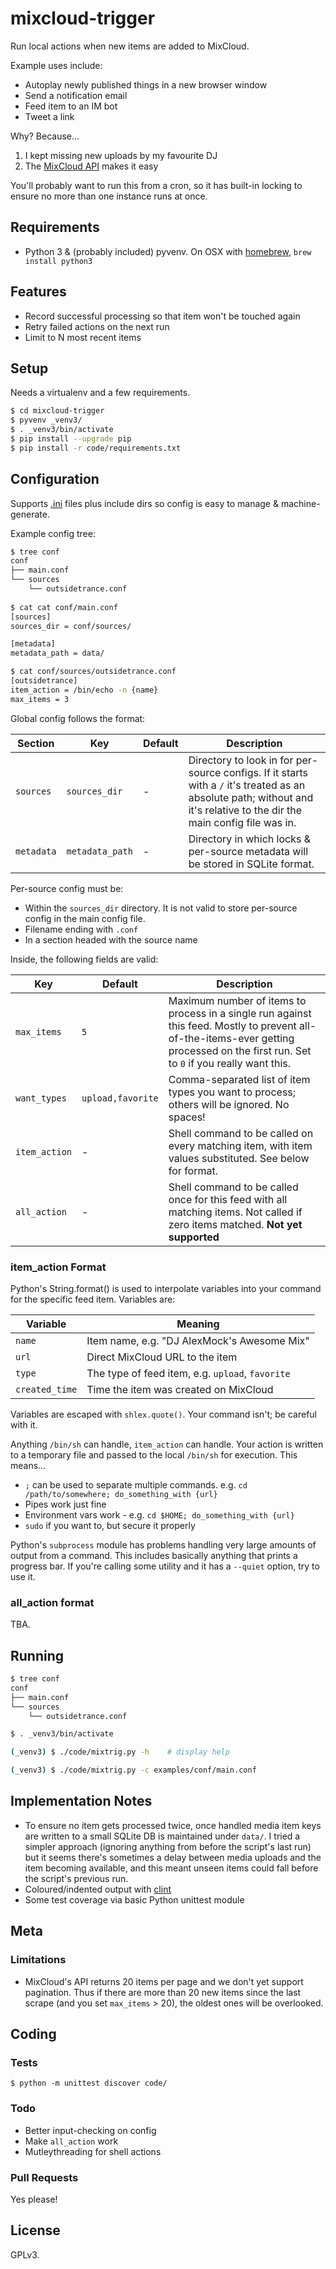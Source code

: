 # mixcloud-trigger

Run local actions when new items are added to MixCloud.

Example uses include:

*  Autoplay newly published things in a new browser window
*  Send a notification email
*  Feed item to an IM bot
*  Tweet a link

Why?  Because...

1.  I kept missing new uploads by my favourite DJ
2.  The [MixCloud API](https://www.mixcloud.com/developers/) makes it easy

You'll probably want to run this from a cron, so it has built-in locking to ensure no more than one instance runs at once.


## Requirements

*  Python 3 &amp; (probably included) pyvenv.  On OSX with [homebrew](http://brew.sh/), `brew install python3`


## Features

* Record successful processing so that item won't be touched again
* Retry failed actions on the next run
* Limit to N most recent items


## Setup

Needs a virtualenv and a few requirements.

```bash
$ cd mixcloud-trigger
$ pyvenv _venv3/
$ . _venv3/bin/activate
$ pip install --upgrade pip
$ pip install -r code/requirements.txt
```


## Configuration

Supports [.ini](https://en.wikipedia.org/wiki/INI_file) files plus include dirs so config is easy to manage & machine-generate.  

Example config tree:

```bash
$ tree conf
conf
├── main.conf
└── sources
    └── outsidetrance.conf
    
$ cat cat conf/main.conf
[sources]
sources_dir = conf/sources/

[metadata]
metadata_path = data/

$ cat conf/sources/outsidetrance.conf
[outsidetrance]
item_action = /bin/echo -n {name}
max_items = 3
```

Global config follows the format:

| Section | Key | Default | Description |
|---|---|---|---|
| `sources` | `sources_dir` | - | Directory to look in for per-source configs.  If it starts with a `/` it's treated as an absolute path; without and it's relative to the dir the main config file was in. |
| `metadata` | `metadata_path` | - | Directory in which locks &amp; per-source metadata will be stored in SQLite format. |


Per-source config must be:

* Within the `sources_dir` directory.  It is not valid to store per-source config in the main config file.
* Filename ending with `.conf`
* In a section headed with the source name

Inside, the following fields are valid:

| Key | Default | Description |
|---|---|---|
| `max_items`  | `5` | Maximum number of items to process in a single run against this feed.  Mostly to prevent all-of-the-items-ever getting processed on the first run.  Set to `0` if you really want this. |
| `want_types` | `upload,favorite` | Comma-separated list of item types you want to process; others will be ignored.  No spaces! |
| `item_action` | - | Shell command to be called on every matching item, with item values substituted.  See below for format. |
| `all_action`  | - | Shell command to be called once for this feed with all matching items.  Not called if zero items matched. __Not yet supported__|


### item_action Format

Python's String.format() is used to interpolate variables into your command for the specific feed item.  Variables are:

| Variable | Meaning  |
|---|---|
| `name` | Item name, e.g. "DJ AlexMock's Awesome Mix" |
| `url` | Direct MixCloud URL to the item |
| `type` | The type of feed item, e.g. `upload`, `favorite` |
| `created_time` | Time the item was created on MixCloud |

Variables are escaped with `shlex.quote()`.  Your command isn't; be careful with it.

Anything `/bin/sh` can handle, `item_action` can handle.  Your action is written to a temporary file and passed to the local `/bin/sh` for execution.  This means...

* `;` can be used to separate multiple commands.  e.g. `cd /path/to/somewhere; do_something_with {url}`
* Pipes work just fine
* Environment vars work - e.g. `cd $HOME; do_something_with {url}`
* `sudo` if you want to, but secure it properly

Python's `subprocess` module has problems handling very large amounts of output from a command.  This includes basically anything that prints a progress bar.  If you're calling some utility and it has a `--quiet` option, try to use it.


### all_action format

TBA.


## Running

```bash
$ tree conf
conf
├── main.conf
└── sources
    └── outsidetrance.conf

$ . _venv3/bin/activate

(_venv3) $ ./code/mixtrig.py -h    # display help

(_venv3) $ ./code/mixtrig.py -c examples/conf/main.conf
```


## Implementation Notes

* To ensure no item gets processed twice, once handled media item keys are written to a small SQLite DB is maintained under `data/`.  I tried a simpler approach (ignoring anything from before the script's last run) but it seems there's sometimes a delay between media uploads and the item becoming available, and this meant unseen items could fall before the script's previous run.
* Coloured/indented output with [clint](https://github.com/kennethreitz/clint)
* Some test coverage via basic Python unittest module


## Meta

### Limitations

* MixCloud's API returns 20 items per page and we don't yet support pagination.  Thus if there are more than 20 new items since the last scrape (and you set `max_items` > 20), the oldest ones will be overlooked.


## Coding

### Tests

```
$ python -m unittest discover code/
```

### Todo

* Better input-checking on config
* Make `all_action` work
* Mutleythreading for shell actions


### Pull Requests

Yes please!


## License

GPLv3.
